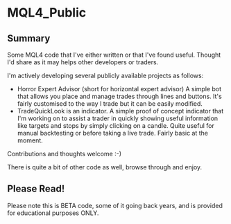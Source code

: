 # MQL4_Public

## Summary
Some MQL4 code that I've either written or that I've found useful. Thought I'd share as it may helps other developers or traders. 

I'm actively developing several publicly available projects as follows:

   * Horror Expert Advisor (short for horizontal expert advisor)
A simple bot that allows you place and manage trades through lines and buttons.
It's fairly customised to the way I trade but it can be easily modified.
   * TradeQuickLook is an indicator. 
A simple proof of concept indicator that I'm working on to assist a trader in quickly showing useful information like targets and stops by simply clicking on a candle. Quite useful for manual backtesting or before taking a live trade. Fairly basic at the moment.

Contributions and thoughts welcome :-)

There is quite a bit of other code as well, browse through and enjoy.

## Please Read!

Please note this is BETA code, some of it going back years, and is provided for educational purposes ONLY. 

